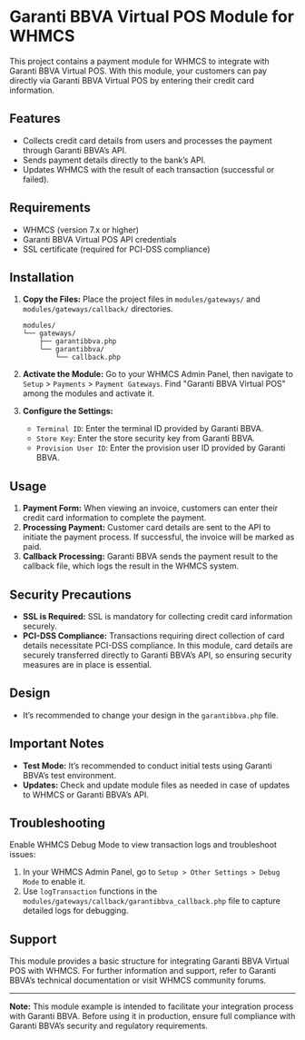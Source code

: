 # Garanti BBVA Virtual POS Module for WHMCS

This project contains a payment module for WHMCS to integrate with Garanti BBVA Virtual POS. With this module, your customers can pay directly via Garanti BBVA Virtual POS by entering their credit card information.

## Features
- Collects credit card details from users and processes the payment through Garanti BBVA’s API.
- Sends payment details directly to the bank’s API.
- Updates WHMCS with the result of each transaction (successful or failed).

## Requirements
- WHMCS (version 7.x or higher)
- Garanti BBVA Virtual POS API credentials
- SSL certificate (required for PCI-DSS compliance)

## Installation

1. **Copy the Files:** Place the project files in `modules/gateways/` and `modules/gateways/callback/` directories.

    ```
    modules/
    └── gateways/
        ├── garantibbva.php
        └── garantibbva/
            └── callback.php
    ```

2. **Activate the Module:** Go to your WHMCS Admin Panel, then navigate to `Setup` > `Payments` > `Payment Gateways`. Find "Garanti BBVA Virtual POS" among the modules and activate it.

3. **Configure the Settings:** 
    - `Terminal ID`: Enter the terminal ID provided by Garanti BBVA.
    - `Store Key`: Enter the store security key from Garanti BBVA.
    - `Provision User ID`: Enter the provision user ID provided by Garanti BBVA.

## Usage

1. **Payment Form:** When viewing an invoice, customers can enter their credit card information to complete the payment.
2. **Processing Payment:** Customer card details are sent to the API to initiate the payment process. If successful, the invoice will be marked as paid.
3. **Callback Processing:** Garanti BBVA sends the payment result to the callback file, which logs the result in the WHMCS system.

## Security Precautions

- **SSL is Required:** SSL is mandatory for collecting credit card information securely.
- **PCI-DSS Compliance:** Transactions requiring direct collection of card details necessitate PCI-DSS compliance. In this module, card details are securely transferred directly to Garanti BBVA’s API, so ensuring security measures are in place is essential.

## Design
- It’s recommended to change your design in the `garantibbva.php` file.

## Important Notes
- **Test Mode:** It’s recommended to conduct initial tests using Garanti BBVA’s test environment.
- **Updates:** Check and update module files as needed in case of updates to WHMCS or Garanti BBVA’s API.

## Troubleshooting
Enable WHMCS Debug Mode to view transaction logs and troubleshoot issues:
1. In your WHMCS Admin Panel, go to `Setup > Other Settings > Debug Mode` to enable it.
2. Use `logTransaction` functions in the `modules/gateways/callback/garantibbva_callback.php` file to capture detailed logs for debugging.

## Support
This module provides a basic structure for integrating Garanti BBVA Virtual POS with WHMCS. For further information and support, refer to Garanti BBVA’s technical documentation or visit WHMCS community forums.

---

**Note:** This module example is intended to facilitate your integration process with Garanti BBVA. Before using it in production, ensure full compliance with Garanti BBVA’s security and regulatory requirements.
